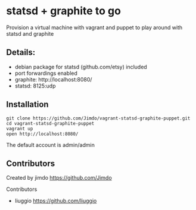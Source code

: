 # statsd + graphite to go

Provision a virtual machine with vagrant and puppet to play around with statsd and graphite

## Details:

 * debian package for statsd (github.com/etsy) included
 * port forwardings enabled
 * graphite: http://localhost:8080/
 * statsd: 8125:udp

## Installation

```
git clone https://github.com/Jimdo/vagrant-statsd-graphite-puppet.git
cd vagrant-statsd-graphite-puppet
vagrant up
open http://localhost:8080/
```

The default account is admin/admin

## Contributors

Created by jimdo https://github.com/Jimdo

Contributors

* liuggio https://github.com/liuggio